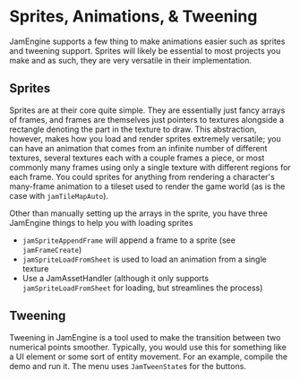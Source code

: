 Sprites, Animations, & Tweening
===============================
JamEngine supports a few thing to make animations easier such as sprites and
tweening support. Sprites will likely be essential to most projects you make
and as such, they are very versatile in their implementation. 

Sprites
-------
Sprites are at their core quite simple. They are essentially just fancy arrays
of frames, and frames are themselves just pointers to textures alongside a
rectangle denoting the part in the texture to draw. This abstraction, however,
makes how you load and render sprites extremely versatile; you can have an
animation that comes from an infinite number of different textures, several
textures each with a couple frames a piece, or most commonly many frames using
only a single texture with different regions for each frame. You could sprites
for anything from rendering a character's many-frame animation to a tileset used
to render the game world (as is the case with `jamTileMapAuto`).

Other than manually setting up the arrays in the sprite, you have three JamEngine
things to help you with loading sprites

 + `jamSpriteAppendFrame` will append a frame to a sprite (see `jamFrameCreate`)
 + `jamSpriteLoadFromSheet` is used to load an animation from a single texture
 + Use a JamAssetHandler (although it only supports `jamSpriteLoadFromSheet` for loading, but streamlines the process)

Tweening
--------
Tweening in JamEngine is a tool used to make the transition between two numerical
points smoother. Typically, you would use this for something like a UI element or
some sort of entity movement. For an example, compile the demo and run it. The menu
uses `JamTweenState`s for the buttons.